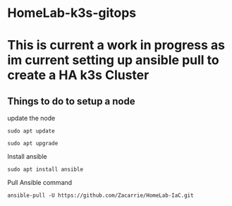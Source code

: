 # HomeLab-k3s-gitops
# This is current a work in progress as im current setting up ansible pull to create a HA k3s Cluster

## Things to do to setup a node
update the node
```
sudo apt update
```
```
sudo apt upgrade
```

Install ansible
```
sudo apt install ansible
```

Pull Ansible command
```
ansible-pull -U https://github.com/Zacarrie/HomeLab-IaC.git
```